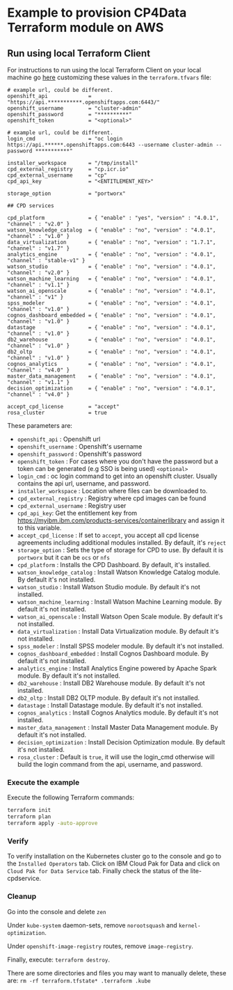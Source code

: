 # Example to provision CP4Data Terraform module on AWS

## Run using local Terraform Client

For instructions to run using the local Terraform Client on your local machine go [here](../Using_Terraform.md)
customizing these values in the `terraform.tfvars` file:

```hcl
# example url, could be different.
openshift_api             = "https://api.***********.openshiftapps.com:6443/"
openshift_username        = "cluster-admin"
openshift_password        = "**********"
openshift_token           = "<optional>"

# example url, could be different.
login_cmd                 = "oc login https://api.******.openshiftapps.com:6443 --username cluster-admin --password ***********"

installer_workspace       = "/tmp/install"
cpd_external_registry     = "cp.icr.io"
cpd_external_username     = "cp"
cpd_api_key               = "<ENTITLEMENT_KEY>"

storage_option            = "portworx"

## CPD services

cpd_platform              = { "enable" : "yes", "version" : "4.0.1", "channel" : "v2.0" }
watson_knowledge_catalog  = { "enable" : "no", "version" : "4.0.1", "channel" : "v1.0" }
data_virtualization       = { "enable" : "no", "version" : "1.7.1", "channel" : "v1.7" }
analytics_engine          = { "enable" : "no", "version" : "4.0.1", "channel" : "stable-v1" }
watson_studio             = { "enable" : "no", "version" : "4.0.1", "channel" : "v2.0" }
watson_machine_learning   = { "enable" : "no", "version" : "4.0.1", "channel" : "v1.1" }
watson_ai_openscale       = { "enable" : "no", "version" : "4.0.1", "channel" : "v1" }
spss_modeler              = { "enable" : "no", "version" : "4.0.1", "channel" : "v1.0" }
cognos_dashboard_embedded = { "enable" : "no", "version" : "4.0.1", "channel" : "v1.0" }
datastage                 = { "enable" : "no", "version" : "4.0.1", "channel" : "v1.0" }
db2_warehouse             = { "enable" : "no", "version" : "4.0.1", "channel" : "v1.0" }
db2_oltp                  = { "enable" : "no", "version" : "4.0.1", "channel" : "v1.0" }
cognos_analytics          = { "enable" : "no", "version" : "4.0.1", "channel" : "v4.0" }
master_data_management    = { "enable" : "no", "version" : "4.0.1", "channel" : "v1.1" }
decision_optimization     = { "enable" : "no", "version" : "4.0.1", "channel" : "v4.0" }

accept_cpd_license        = "accept"
rosa_cluster              = true

```

These parameters are:

- `openshift_api` : Openshift url
- `openshift_username` : Openshift's username
- `openshift_password` : Openshift's password
- `openshift_token` : For cases where you don't have the password but a token can be generated (e.g SSO is being used) `<optional>`
- `login_cmd` : oc login command to get into an openshift cluster. Usually contains the api url, username, and password.
- `installer_workspace` : Location where files can be downloaded to.
- `cpd_external_registry` : Registry where cpd images can be found
- `cpd_external_username` : Registry user
- `cpd_api_key`: Get the entitlement key from https://myibm.ibm.com/products-services/containerlibrary and assign it to this variable.
- `accept_cpd_license` : If set to `accept`, you accept all cpd license agreements including additional modules installed. By default, it's `reject`
- `storage_option` : Sets the type of storage for CPD to use. By default it is `portworx` but it can be `ocs` or `nfs`
- `cpd_platform` : Installs the CPD Dashboard. By default, it's installed.
- `watson_knowledge_catalog` : Install Watson Knowledge Catalog module. By default it's not installed.
- `watson_studio`            : Install Watson Studio module. By default it's not installed.
- `watson_machine_learning`  : Install Watson Machine Learning module. By default it's not installed.
- `watson_ai_openscale`        : Install Watson Open Scale module. By default it's not installed.
- `data_virtualization`      : Install Data Virtualization module. By default it's not installed. 
- `spss_modeler`                  : Install SPSS modeler module. By default it's not installed.
- `cognos_dashboard_embedded`      : Install Cognos Dashboard module. By default it's not installed.
- `analytics_engine`                    : Install Analytics Engine powered by Apache Spark module. By default it's not installed.
- `db2_warehouse`            : Install DB2 Warehouse module. By default it's not installed.
- `db2_oltp`            : Install DB2 OLTP module. By default it's not installed.
- `datastage`                  : Install Datastage module. By default it's not installed.
- `cognos_analytics`                  : Install Cognos Analytics module. By default it's not installed.
- `master_data_management`      : Install Master Data Management module. By default it's not installed.
- `decision_optimization`      : Install Decision Optimization module. By default it's not installed.      
- `rosa_cluster` : Default is `true`, it will use the login_cmd otherwise will build the login command from the api, username, and password.

### Execute the example

Execute the following Terraform commands:

```bash
terraform init
terraform plan
terraform apply -auto-approve
```

### Verify

To verify installation on the Kubernetes cluster go to the console and go to the `Installed Operators` tab. Click on IBM Cloud Pak for Data and click on `Cloud Pak for Data Service` tab. Finally check the status of the lite-cpdservice.


### Cleanup

Go into the console and delete `zen`

Under `kube-system` daemon-sets, remove `norootsquash` and `kernel-optimization`.

Under `openshift-image-registry` routes, remove `image-registry`.

Finally, execute: `terraform destroy`.

There are some directories and files you may want to manually delete, these are: `rm -rf terraform.tfstate* .terraform .kube`
